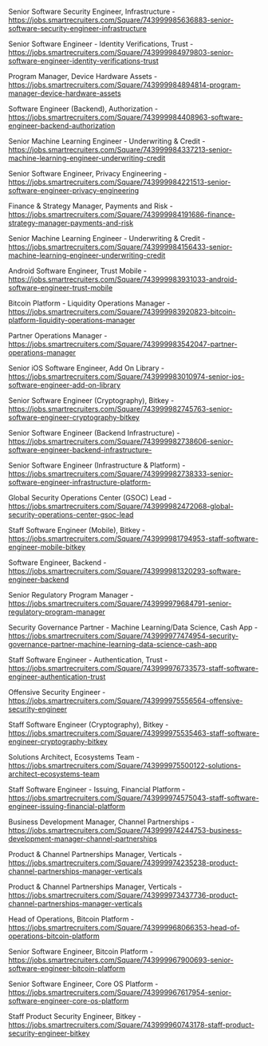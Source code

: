 Senior Software Security Engineer, Infrastructure - https://jobs.smartrecruiters.com/Square/743999985636883-senior-software-security-engineer-infrastructure

Senior Software Engineer - Identity Verifications, Trust - https://jobs.smartrecruiters.com/Square/743999984979803-senior-software-engineer-identity-verifications-trust

Program Manager, Device Hardware Assets - https://jobs.smartrecruiters.com/Square/743999984894814-program-manager-device-hardware-assets

Software Engineer (Backend), Authorization - https://jobs.smartrecruiters.com/Square/743999984408963-software-engineer-backend-authorization

Senior Machine Learning Engineer - Underwriting & Credit - https://jobs.smartrecruiters.com/Square/743999984337213-senior-machine-learning-engineer-underwriting-credit

Senior Software Engineer, Privacy Engineering - https://jobs.smartrecruiters.com/Square/743999984221513-senior-software-engineer-privacy-engineering

Finance & Strategy Manager, Payments and Risk - https://jobs.smartrecruiters.com/Square/743999984191686-finance-strategy-manager-payments-and-risk

Senior Machine Learning Engineer - Underwriting & Credit - https://jobs.smartrecruiters.com/Square/743999984156433-senior-machine-learning-engineer-underwriting-credit

Android Software Engineer, Trust Mobile - https://jobs.smartrecruiters.com/Square/743999983931033-android-software-engineer-trust-mobile

Bitcoin Platform - Liquidity Operations Manager - https://jobs.smartrecruiters.com/Square/743999983920823-bitcoin-platform-liquidity-operations-manager

Partner Operations Manager - https://jobs.smartrecruiters.com/Square/743999983542047-partner-operations-manager

Senior iOS Software Engineer, Add On Library - https://jobs.smartrecruiters.com/Square/743999983010974-senior-ios-software-engineer-add-on-library

Senior Software Engineer (Cryptography), Bitkey - https://jobs.smartrecruiters.com/Square/743999982745763-senior-software-engineer-cryptography-bitkey

Senior Software Engineer (Backend Infrastructure) - https://jobs.smartrecruiters.com/Square/743999982738606-senior-software-engineer-backend-infrastructure-

Senior Software Engineer (Infrastructure & Platform) - https://jobs.smartrecruiters.com/Square/743999982738333-senior-software-engineer-infrastructure-platform-

Global Security Operations Center (GSOC) Lead - https://jobs.smartrecruiters.com/Square/743999982472068-global-security-operations-center-gsoc-lead

Staff Software Engineer (Mobile), Bitkey - https://jobs.smartrecruiters.com/Square/743999981794953-staff-software-engineer-mobile-bitkey

Software Engineer, Backend - https://jobs.smartrecruiters.com/Square/743999981320293-software-engineer-backend

Senior Regulatory Program Manager - https://jobs.smartrecruiters.com/Square/743999979684791-senior-regulatory-program-manager

Security Governance Partner - Machine Learning/Data Science, Cash App - https://jobs.smartrecruiters.com/Square/743999977474954-security-governance-partner-machine-learning-data-science-cash-app

Staff Software Engineer - Authentication, Trust - https://jobs.smartrecruiters.com/Square/743999976733573-staff-software-engineer-authentication-trust

Offensive Security Engineer - https://jobs.smartrecruiters.com/Square/743999975556564-offensive-security-engineer

Staff Software Engineer (Cryptography), Bitkey - https://jobs.smartrecruiters.com/Square/743999975535463-staff-software-engineer-cryptography-bitkey

Solutions Architect, Ecosystems Team - https://jobs.smartrecruiters.com/Square/743999975500122-solutions-architect-ecosystems-team

Staff Software Engineer - Issuing, Financial Platform - https://jobs.smartrecruiters.com/Square/743999974575043-staff-software-engineer-issuing-financial-platform

Business Development Manager, Channel Partnerships - https://jobs.smartrecruiters.com/Square/743999974244753-business-development-manager-channel-partnerships

Product & Channel Partnerships Manager, Verticals - https://jobs.smartrecruiters.com/Square/743999974235238-product-channel-partnerships-manager-verticals

Product & Channel Partnerships Manager, Verticals - https://jobs.smartrecruiters.com/Square/743999973437736-product-channel-partnerships-manager-verticals

Head of Operations, Bitcoin Platform - https://jobs.smartrecruiters.com/Square/743999968066353-head-of-operations-bitcoin-platform

Senior Software Engineer, Bitcoin Platform - https://jobs.smartrecruiters.com/Square/743999967900693-senior-software-engineer-bitcoin-platform

Senior Software Engineer, Core OS Platform - https://jobs.smartrecruiters.com/Square/743999967617954-senior-software-engineer-core-os-platform

Staff Product Security Engineer, Bitkey - https://jobs.smartrecruiters.com/Square/743999960743178-staff-product-security-engineer-bitkey


